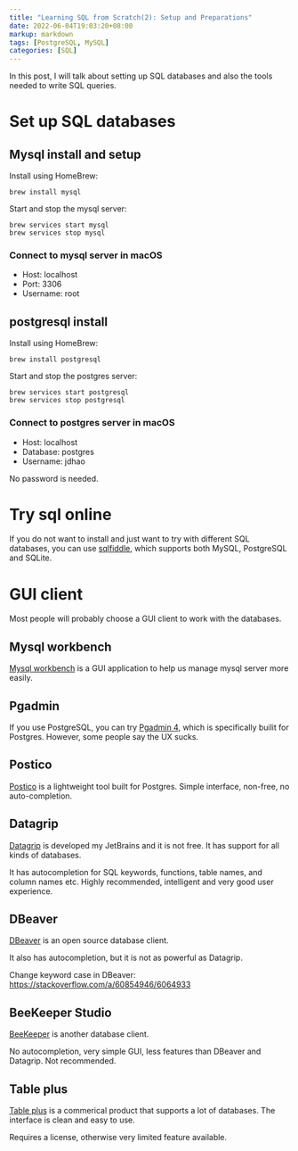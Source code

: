 ```yaml
---
title: "Learning SQL from Scratch(2): Setup and Preparations"
date: 2022-06-04T19:03:20+08:00
markup: markdown
tags: [PostgreSQL, MySQL]
categories: [SQL]
---
```


In this post, I will talk about setting up SQL databases and also the tools needed to write SQL queries.

<!--more-->

# Set up SQL databases

## Mysql install and setup

Install using HomeBrew:

```
brew install mysql
```

Start and stop the mysql server:

```
brew services start mysql
brew services stop mysql
```

### Connect to mysql server in macOS

+ Host: localhost
+ Port: 3306
+ Username: root

## postgresql install

Install using HomeBrew:

```
brew install postgresql
```

Start and stop the postgres server:

```
brew services start postgresql
brew services stop postgresql
```

### Connect to postgres server in macOS

+ Host: localhost
+ Database: postgres
+ Username: jdhao

No password is needed.

# Try sql online

If you do not want to install and just want to try with different SQL databases,
you can use [sqlfiddle](http://sqlfiddle.com/), which supports both MySQL, PostgreSQL and SQLite.

# GUI client

Most people will probably choose a GUI client to work with the databases.

## Mysql workbench

[Mysql workbench](https://www.mysql.com/products/workbench/) is a GUI application to help us manage mysql server more easily.

## Pgadmin

If you use PostgreSQL, you can try [Pgadmin 4](https://www.pgadmin.org/download/), which is specifically builit for Postgres.
However, some people say the UX sucks.

## Postico

[Postico](https://eggerapps.at/postico/) is a lightweight tool built for Postgres.
Simple interface, non-free, no auto-completion.

## Datagrip

[Datagrip](https://www.jetbrains.com/datagrip/) is developed my JetBrains and it is not free.
It has support for all kinds of databases.

It has autocompletion for SQL keywords, functions, table names, and column names etc.
Highly recommended, intelligent and very good user experience.

## DBeaver

[DBeaver](https://dbeaver.io/download/) is an open source database client.

It also has autocompletion, but it is not as powerful as Datagrip.

Change keyword case in DBeaver: https://stackoverflow.com/a/60854946/6064933

## BeeKeeper Studio

[BeeKeeper](https://www.beekeeperstudio.io/) is another database client.

No autocompletion, very simple GUI, less features than DBeaver and Datagrip.
Not recommended.

## Table plus

[Table plus](https://tableplus.com/) is a commerical product that supports a lot of databases.
The interface is clean and easy to use.

Requires a license, otherwise very limited feature available.
